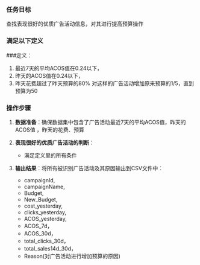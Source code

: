### 任务目标
查找表现很好的优质广告活动信息，对其进行提高预算操作

### 满足以下定义

###定义：
1. 最近7天的平均ACOS值在0.24以下，
2. 昨天的ACOS值在0.24以下，
3. 昨天花费超过了昨天预算的80%
对这样的广告活动增加原来预算的1/5，直到预算为50
### 操作步骤
1. **数据准备**：确保数据集中包含了广告活动最近7天的平均ACOS值，昨天的ACOS值
，昨天的花费、预算

2. **表现很好的优质广告活动的判断**：
   - 满足定义里的所有条件

3. **输出结果**：将所有被识别广告活动及其原因输出到CSV文件中：
   - campaignId,
   - campaignName,
   - Budget,
   - New_Budget,
   - cost_yesterday,
   - clicks_yesterday,
   - ACOS_yesterday,
   - ACOS_7d，
   - ACOS_30d，
   - total_clicks_30d，
   - total_sales14d_30d，
   - Reason(对广告活动进行增加预算的原因)

